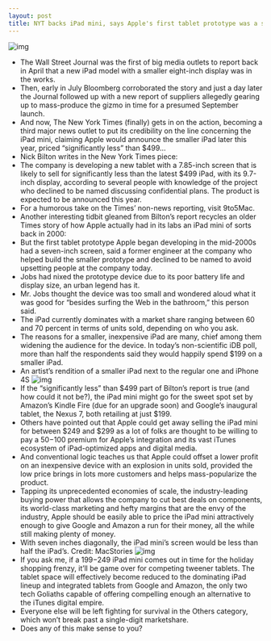 ```yaml
---
layout: post
title: NYT backs iPad mini, says Apple's first tablet prototype was a seven incher
---
```

![img](http://media.idownloadblog.com/wp-content/uploads/2012/03/iPad-Mini-comparison-t.jpg)
* The Wall Street Journal was the first of big media outlets to report back in April that a new iPad model with a smaller eight-inch display was in the works.
* Then, early in July Bloomberg corroborated the story and just a day later the Journal followed up with a new report of suppliers allegedly gearing up to mass-produce the gizmo in time for a presumed September launch.
* And now, The New York Times (finally) gets in on the action, becoming a third major news outlet to put its credibility on the line concerning the iPad mini, claiming Apple would announce the smaller iPad later this year, priced “significantly less” than $499…
* Nick Bilton writes in the New York Times piece:
* The company is developing a new tablet with a 7.85-inch screen that is likely to sell for significantly less than the latest $499 iPad, with its 9.7-inch display, according to several people with knowledge of the project who declined to be named discussing confidential plans. The product is expected to be announced this year.
* For a humorous take on the Times’ non-news reporting, visit 9to5Mac.
* Another interesting tidbit gleaned from Bilton’s report recycles an older Times story of how Apple actually had in its labs an iPad mini of sorts back in 2000:
* But the first tablet prototype Apple began developing in the mid-2000s had a seven-inch screen, said a former engineer at the company who helped build the smaller prototype and declined to be named to avoid upsetting people at the company today.
* Jobs had nixed the prototype device due to its poor battery life and display size, an urban legend has it.
* Mr. Jobs thought the device was too small and wondered aloud what it was good for “besides surfing the Web in the bathroom,” this person said.
* The iPad currently dominates with a market share ranging between 60 and 70 percent in terms of units sold, depending on who you ask.
* The reasons for a smaller, inexpensive iPad are many, chief among them widening the audience for the device. In today’s non-scientific iDB poll, more than half the respondents said they would happily spend $199 on a smaller iPad.
* An artist’s rendition of a smaller iPad next to the regular one and iPhone 4S
![img](http://media.idownloadblog.com/wp-content/uploads/2012/04/ipad-mini-update.jpg)
* If the “significantly less” than $499 part of Bilton’s report is true (and how could it not be?), the iPad mini might go for the sweet spot set by Amazon’s Kindle Fire (due for an upgrade soon) and Google’s inaugural tablet, the Nexus 7, both retailing at just $199.
* Others have pointed out that Apple could get away selling the iPad mini for between $249 and $299 as a lot of folks are thought to be willing to pay a $50-$100 premium for Apple’s integration and its vast iTunes ecosystem of iPad-optimized apps and digital media.
* And conventional logic teaches us that Apple could offset a lower profit on an inexpensive device with an explosion in units sold, provided the low price brings in lots more customers and helps mass-popularize the product.
* Tapping its unprecedented economies of scale, the industry-leading buying power that allows the company to cut best deals on components, its world-class marketing and hefty margins that are the envy of the industry, Apple should be easily able to price the iPad mini attractively enough to give Google and Amazon a run for their money, all the while still making plenty of money.
* With seven inches diagonally, the iPad mini’s screen would be less than half the iPad’s. Credit: MacStories
![img](http://media.idownloadblog.com/wp-content/uploads/2012/07/iPad-and-iPad-mini-MacStories.jpg)
* If you ask me, if a $199-$249 iPad mini comes out in time for the holiday shopping frenzy, it’ll be game over for competing tweener tablets. The tablet space will effectively become reduced to the dominating iPad lineup and integrated tablets from Google and Amazon, the only two tech Goliaths capable of offering compelling enough an alternative to the iTunes digital empire.
* Everyone else will be left fighting for survival in the Others category, which won’t break past a single-digit marketshare.
* Does any of this make sense to you?

